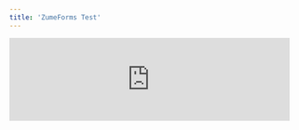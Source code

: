 ```yaml
---
title: 'ZumeForms Test'
---
```


<iframe id="ZFFrame" style="border: 0;" src="https://test.zumeforms.com.au/Home/Command?controller=Project&view=FormMin&projecturl=/Users/andrew@andreyev.com.au/Super%20Fund.xml&HostID=andrew@andreyev.com.au" width="100%" scrolling="no"></iframe>

<script src="https://test.zumeforms.com.au/assets/js/iframeResizer.min.js" type="text/javascript"></script>